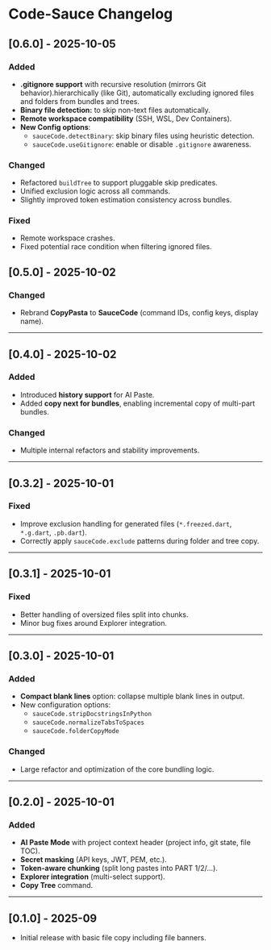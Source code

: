 # Code-Sauce Changelog

## [0.6.0] - 2025-10-05

### Added

- **.gitignore support** with recursive resolution (mirrors Git behavior).hierarchically (like Git), automatically excluding ignored files and folders from bundles and trees.
- **Binary file detection:** to skip non-text files automatically.
- **Remote workspace compatibility** (SSH, WSL, Dev Containers).
- **New Config options**:
  - `sauceCode.detectBinary`: skip binary files using heuristic detection.
  - `sauceCode.useGitignore`: enable or disable `.gitignore` awareness.

### Changed

- Refactored `buildTree` to support pluggable skip predicates.
- Unified exclusion logic across all commands.
- Slightly improved token estimation consistency across bundles.

### Fixed

- Remote workspace crashes.
- Fixed potential race condition when filtering ignored files.

## [0.5.0] - 2025-10-02

### Changed

- Rebrand **CopyPasta** to **SauceCode** (command IDs, config keys, display name).

---

## [0.4.0] - 2025-10-02

### Added

- Introduced **history support** for AI Paste.
- Added **copy next for bundles**, enabling incremental copy of multi-part bundles.

### Changed

- Multiple internal refactors and stability improvements.

---

## [0.3.2] - 2025-10-01

### Fixed

- Improve exclusion handling for generated files (`*.freezed.dart`, `*.g.dart`, `.pb.dart`).
- Correctly apply `sauceCode.exclude` patterns during folder and tree copy.

---

## [0.3.1] - 2025-10-01

### Fixed

- Better handling of oversized files split into chunks.
- Minor bug fixes around Explorer integration.

---

## [0.3.0] - 2025-10-01

### Added

- **Compact blank lines** option: collapse multiple blank lines in output.
- New configuration options:
  - `sauceCode.stripDocstringsInPython`
  - `sauceCode.normalizeTabsToSpaces`
  - `sauceCode.folderCopyMode`

### Changed

- Large refactor and optimization of the core bundling logic.

---

## [0.2.0] - 2025-10-01

### Added

- **AI Paste Mode** with project context header (project info, git state, file TOC).
- **Secret masking** (API keys, JWT, PEM, etc.).
- **Token-aware chunking** (split long pastes into PART 1/2/…).
- **Explorer integration** (multi-select support).
- **Copy Tree** command.

---

## [0.1.0] - 2025-09

- Initial release with basic file copy including file banners.
